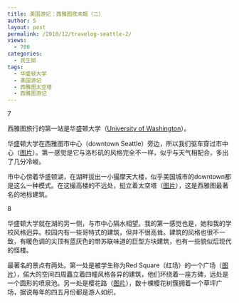 ```yaml
---
title: 美国游记：西雅图夜未眠（二）
author: S
layout: post
permalink: /2010/12/travelog-seattle-2/
views:
  - 700
categories:
  - 民生部
tags:
  - 华盛顿大学
  - 美国游记
  - 西雅图太空塔
  - 西雅图游记
---
```

7

西雅图旅行的第一站是华盛顿大学（<a href="http://en.wikipedia.org/wiki/University_of_Washington" target="_blank">University of Washington</a>）。

华盛顿大学在西雅图市中心（downtown Seattle）旁边，所以我们驱车穿过市中心（<a href="http://images.google.com/images?hl=en&biw=1278&bih=705&gbv=2&tbs=isch:1&sa=1&q=downtown+seattle&aq=f&aqi=&aql=&oq=&gs_rfai=" target="_blank">图片</a>）。第一感觉是它与洛杉矶的风格完全不一样，似乎与天气相配合，多出了几分冷峻。

市中心傍着华盛顿湖，在湖畔拔出一小撮摩天大楼，似乎美国城市的downtown都是这么一种模式。在这撮高楼的不远处，挺立着太空塔（<a href="http://images.google.com/images?hl=en&source=imghp&biw=1278&bih=705&q=seattle+space+needle&gbv=2&aq=3&aqi=g10&aql=&oq=seattle+&gs_rfai=" target="_blank">图片</a>），这是西雅图最著名的地标建筑。

8

华盛顿大学就在湖的另一侧，与市中心隔水相望。我的第一感觉也是，她和我的学校风格迥异。校园内有一些哥特式的建筑，但并不很高耸。建筑的风格也很不一致，有暖色调的尖顶有蓝灰色的带苏联味道的巨型方块建筑，也有一些貌似后现代的怪楼。

最著名的景点有两处。第一处是被学生称为Red Square（红场）的一个广场（<a href="http://www.google.com/images?um=1&hl=en&biw=1064&bih=587&tbs=isch:1&sa=1&q=university+of+washington+red+square&aq=f&aqi=&aql=&oq=&gs_rfai=" target="_blank">图片</a>），偌大的空间四周矗立着四幢风格各异的建筑，他们环绕着一座方碑，远处是一个圆形的喷泉池。另一处是樱花路（<a href="http://www.google.com/images?um=1&hl=en&biw=1064&bih=587&tbs=isch:1&sa=1&q=university+of+washington+sakura&btnG=Search&aq=f&aqi=&aql=&oq=&gs_rfai=" target="_blank">图片</a>），数十棵樱花树簇拥着一个草坪广场，据说每年的四五月份都是游人如织。